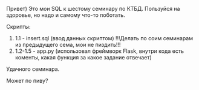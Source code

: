 Привет) 
Это мои SQL к шестому семинару по КТБД.
Пользуйся на здоровье, но надо и самому что-то поботать.

Скрипты:

1) 1.1 - insert.sql (ввод данных  скриптом) !!!Делать по соим семинарам из предыдущего сема, мои не пиздить!!!
2) 1.2-1.5 - app.py (использовал фреймворк Flask, внутри кода есть коменты, какая функция за какое задание отвечает)

Удачного семинара.

Может по пиву?